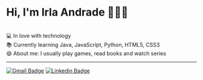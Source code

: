 # Hi, I'm Irla Andrade 👋👩‍💻

<br/> 💻 In love with technology
<br/> 📚 Currently learning Java, JavaScript, Python, HTML5, CSS3
<br/> 😄 About me: I usually play games, read books and watch series

---
[![Gmail Badge](https://img.shields.io/badge/gmail-c14438?style=flat-square&logo=Gmail&logoColor=white&link=mailto:paula.irla@gmail.com)](mailto:paula.irla@gmail.com)
[![Linkedin Badge](https://img.shields.io/badge/-irlaandrade-blue?style=flat-square&logo=Linkedin&logoColor=white&link=https://www.linkedin.com/in/irlaandrade/)](https://www.linkedin.com/in/irlaandrade/)
